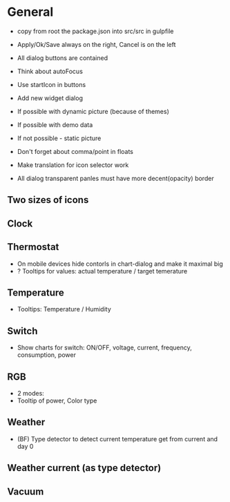 # General
- copy from root the package.json into src/src in gulpfile
- Apply/Ok/Save always on the right, Cancel is on the left
- All dialog buttons are contained
- Think about autoFocus
- Use startIcon in buttons

- Add new widget dialog
 - If possible with dynamic picture (because of themes)
 - If possible with demo data
 - If not possible - static picture

- Don't forget about comma/point in floats

- Make translation for icon selector work

- All dialog transparent panles must have more decent(opacity) border

<!-- - Collect all IDs and give it in "objs" as array -->

## Two sizes of icons

## Clock
## Thermostat
- On mobile devices hide contorls in chart-dialog and make it maximal big
- ? Tooltips for values: actual temperature / target temerature
## Temperature
- Tooltips: Temperature / Humidity
## Switch
- Show charts for switch: ON/OFF, voltage, current, frequency, consumption, power

## RGB
- 2 modes:
- Tooltip of power, Color type

## Weather
- (BF) Type detector to detect current temperature get from current and day 0

## Weather current (as type detector)

## Vacuum